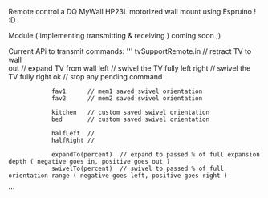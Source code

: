 Remote control a DQ MyWall HP23L motorized wall mount using Espruino ! :D

Module ( implementing transmitting & receiving ) coming soon ;)

Current APi to transmit commands:
'''
tvSupportRemote.in        // retract TV to wall              
                out       // expand TV from wall
                left      // swivel the TV fully left
                right     // swivel the TV fully right
                ok        // stop any pending command
                
                fav1      // mem1 saved swivel orientation
                fav2      // mem2 saved swivel orientation
                
                kitchen   // custom saved swivel orientation
                bed       // custom saved swivel orientation
                
                halfLeft  // 
                halfRight //
                
                expandTo(percent)  // expand to passed % of full expansion depth ( negative goes in, positive goes out )         
                swivelTo(percent)  // swivel to passed % of full orientation range ( negative goes left, positive goes right )
'''
